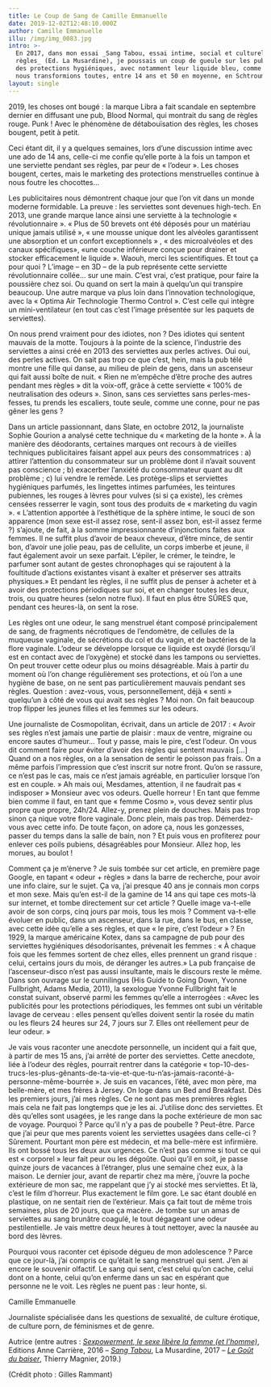 ```yaml
---
title: Le Coup de Sang de Camille Emmanuelle
date: 2019-12-02T12:48:10.000Z
author: Camille Emmanuelle
illu: /img/img_0083.jpg
intro: >-
  En 2017, dans mon essai _Sang Tabou, essai intime, social et culturel sur les
  règles_ (Ed. La Musardine), je poussais un coup de gueule sur les publicités
  des protections hygiéniques, avec notamment leur liquide bleu, comme si nous
  nous transformions toutes, entre 14 ans et 50 en moyenne, en Schtroumpfettes.
layout: single
---
```

2019, les choses ont bougé : la marque Libra a fait scandale en septembre dernier en diffusant une pub, Blood Normal, qui montrait du sang de règles rouge. Punk ! Avec le phénomène de détabouïsation des règles, les choses bougent, petit à petit. 

Ceci étant dit, il y a quelques semaines, lors d’une discussion intime avec une ado de 14 ans, celle-ci me confie qu’elle porte à la fois un tampon et une serviette pendant ses règles, par peur de « l’odeur ». Les choses bougent, certes, mais le marketing des protections menstruelles continue à nous foutre les chocottes… 

Les publicitaires nous démontrent chaque jour que l’on vit dans un monde moderne formidable. La preuve : les serviettes sont devenues high-tech. En 2013, une grande marque lance ainsi une serviette à la technologie « révolutionnaire ». « Plus de 50 brevets ont été déposés pour un matériau unique jamais utilisé », « une mousse unique dont les alvéoles garantissent une absorption et un confort exceptionnels » , « des microalvéoles et des canaux spécifiques», «une couche inférieure conçue pour drainer et stocker efficacement le liquide ». Waouh, merci les scientifiques. Et tout ça pour quoi ? L’image – en 3D – de la pub représente cette serviette révolutionnaire collée… sur une main. C’est vrai, c’est pratique, pour faire la poussière chez soi. Ou quand on sert la main à quelqu’un qui transpire beaucoup. Une autre marque va plus loin dans l’innovation technologique, avec la « Optima Air Technologie Thermo Control ». C’est celle qui intègre un mini-ventilateur (en tout cas c’est l’image présentée sur les paquets de serviettes). 

On nous prend vraiment pour des idiotes, non ? Des idiotes qui sentent mauvais de la motte. Toujours à la pointe de la science, l’industrie des serviettes a ainsi créé en 2013 des serviettes aux perles actives. Oui oui, des perles actives. On sait pas trop ce que c’est, hein, mais la pub télé montre une fille qui danse, au milieu de plein de gens, dans un ascenseur qui fait aussi boîte de nuit. « Rien ne m’empêche d’être proche des autres pendant mes règles » dit la voix-off, grâce à cette serviette « 100% de neutralisation des odeurs ». Sinon, sans ces serviettes sans perles-mes-fesses, tu prends les escaliers, toute seule, comme une conne, pour ne pas gêner les gens ? 

Dans un article passionnant, dans Slate, en octobre 2012, la journaliste Sophie Gourion a analysé cette technique du « marketing de la honte ». À la manière des déodorants, certaines marques ont recours à de vieilles techniques publicitaires faisant appel aux peurs des consommatrices : a) attirer l’attention du consommateur sur un problème dont il n’avait souvent pas conscience ; b) exacerber l’anxiété du consommateur quant au dit problème ; c) lui vendre le remède. Les protège-slips et serviettes hygiéniques parfumés, les lingettes intimes parfumées, les teintures pubiennes, les rouges à lèvres pour vulves (si si ça existe), les crèmes censées resserrer le vagin, sont tous des produits de « marketing du vagin ». « L’attention apportée à l’esthétique de la sphère intime, le souci de son apparence (mon sexe est-il assez rose, sent-il assez bon, est-il assez ferme ?) s’ajoute, de fait, à la somme impressionnante d’injonctions faites aux femmes. Il ne suffit plus d’avoir de beaux cheveux, d’être mince, de sentir bon, d’avoir une jolie peau, pas de cellulite, un corps imberbe et jeune, il faut également avoir un sexe parfait. L’épiler, le crémer, le teindre, le parfumer sont autant de gestes chronophages qui se rajoutent à la foultitude d’actions existantes visant à exalter et préserver ses attraits physiques.» Et pendant les règles, il ne suffit plus de penser à acheter et à avoir des protections périodiques sur soi, et en changer toutes les deux, trois, ou quatre heures (selon notre flux). Il faut en plus être SÛRES que, pendant ces heures-là, on sent la rose. 

Les règles ont une odeur, le sang menstruel étant composé principalement de sang, de fragments nécrotiques de l’endomètre, de cellules de la muqueuse vaginale, de sécrétions du col et du vagin, et de bactéries de la flore vaginale. L’odeur se développe lorsque ce liquide est oxydé (lorsqu’il est en contact avec de l’oxygène) et stocké dans les tampons ou serviettes. On peut trouver cette odeur plus ou moins désagréable. Mais à partir du moment où l’on change régulièrement ses protections, et où l’on a une hygiène de base, on ne sent pas particulièrement mauvais pendant ses règles. Question : avez-vous, vous, personnellement, déjà « senti » quelqu’un à côté de vous qui avait ses règles ? Moi non. On fait beaucoup trop flipper les jeunes filles et les femmes sur les odeurs. 

Une journaliste de Cosmopolitan, écrivait, dans un article de 2017 : « Avoir ses règles n’est jamais une partie de plaisir : maux de ventre, migraine ou encore sautes d’humeur… Tout y passe, mais le pire, c’est l’odeur. On vous dit comment faire pour éviter d’avoir des règles qui sentent mauvais \[…] Quand on a nos règles, on a la sensation de sentir le poisson pas frais. On a même parfois l’impression que c’est inscrit sur notre front. Qu’on se rassure, ce n’est pas le cas, mais ce n’est jamais agréable, en particulier lorsque l’on est en couple. » Ah mais oui, Mesdames, attention, il ne faudrait pas « indisposer » Monsieur avec vos odeurs. Quelle horreur ! En tant que femme bien comme il faut, en tant que « femme Cosmo », vous devez sentir plus propre que propre, 24h/24. Allez-y, prenez plein de douches. Mais pas trop sinon ça nique votre flore vaginale. Donc plein, mais pas trop. Démerdez-vous avec cette info. De toute façon, on adore ça, nous les gonzesses, passer du temps dans la salle de bain, non ? Et puis vous en profiterez pour enlever ces poils pubiens, désagréables pour Monsieur. Allez hop, les morues, au boulot ! 

Comment ça je m’énerve ? Je suis tombée sur cet article, en première page Google, en tapant « odeur + règles » dans la barre de recherche, pour avoir une info claire, sur le sujet. Ça va, j’ai presque 40 ans je connais mon corps et mon sexe. Mais qu’en est-il de la gamine de 14 ans qui tape ces mots-là sur internet, et tombe directement sur cet article ? Quelle image va-t-elle avoir de son corps, cinq jours par mois, tous les mois ? Comment va-t-elle évoluer en public, dans un ascenseur, dans la rue, dans le bus, en classe, avec cette idée qu’elle a ses règles, et que « le pire, c’est l’odeur » ? En 1929, la marque américaine Kotex, dans sa campagne de pub pour des serviettes hygiéniques désodorisantes, prévenait les femmes : « À chaque fois que les femmes sortent de chez elles, elles prennent un grand risque : celui, certains jours du mois, de déranger les autres.» La pub française de l’ascenseur-disco n’est pas aussi insultante, mais le discours reste le même. Dans son ouvrage sur le cunnilingus (His Guide to Going Down, Yvonne Fullbright, Adams Media, 2011), la sexologue Yvonne Fullbright fait le constat suivant, observé parmi les femmes qu’elle a interrogées : «Avec les publicités pour les protections périodiques, les femmes ont subi un véritable lavage de cerveau : elles pensent qu’elles doivent sentir la rosée du matin ou les fleurs 24 heures sur 24, 7 jours sur 7. Elles ont réellement peur de leur odeur. » 

Je vais vous raconter une anecdote personnelle, un incident qui a fait que, à partir de mes 15 ans, j’ai arrêté de porter des serviettes. Cette anecdote, liée à l’odeur des règles, pourrait rentrer dans la catégorie « top-10-des-trucs-les-plus-gênants-de-ta-vie-et-que-tu-n’as-jamais-raconté-à-personne-même-bourrée ». Je suis en vacances, l’été, avec mon père, ma belle-mère, et mes frères à Jersey. On loge dans un Bed and Breakfast. Dès les premiers jours, j’ai mes règles. Ce ne sont pas mes premières règles mais cela ne fait pas longtemps que je les ai. J’utilise donc des serviettes. Et dès qu’elles sont usagées, je les range dans la poche extérieure de mon sac de voyage. Pourquoi ? Parce qu’il n’y a pas de poubelle ? Peut-être. Parce que j’ai peur que mes parents voient les serviettes usagées dans celle-ci ? Sûrement. Pourtant mon père est médecin, et ma belle-mère est infirmière. Ils ont bossé tous les deux aux urgences. Ce n’est pas comme si tout ce qui est « corporel » leur fait peur ou les dégoûte. Quoi qu’il en soit, je passe quinze jours de vacances à l’étranger, plus une semaine chez eux, à la maison. Le dernier jour, avant de repartir chez ma mère, j’ouvre la poche extérieure de mon sac, me rappelant que j’y ai stocké mes serviettes. Et là, c’est le film d’horreur. Plus exactement le film gore. Le sac étant doublé en plastique, on ne sentait rien de l’extérieur. Mais ça fait tout de même trois semaines, plus de 20 jours, que ça macère. Je tombe sur un amas de serviettes au sang brunâtre coagulé, le tout dégageant une odeur pestilentielle. Je vais mettre deux heures à tout nettoyer, avec la nausée au bord des lèvres. 

Pourquoi vous raconter cet épisode dégueu de mon adolescence ? Parce que ce jour-là, j’ai compris ce qu’était le sang menstruel qui sent. J’en ai encore le souvenir olfactif. Le sang qui sent, c’est celui qu’on cache, celui dont on a honte, celui qu’on enferme dans un sac en espérant que personne ne le voit. Les règles ne puent pas : leur honte, si. 

Camille Emmanuelle

Journaliste spécialisée dans les questions de sexualité, de culture érotique, de culture porn, de féminismes et de genre.

Autrice (entre autres : [_Sexpowerment, le sexe libère la femme (et l’homme)_](http://www.anne-carriere.fr/ouvrage_sexpowerment-camille-emmanuelle-288.html), Editions Anne Carrière, 2016 –  [_Sang Tabou_](https://www.lamusardine.com/P31232-sang-tabou-emmanuelle-camille.html), La Musardine, 2017 – [_Le Goût du baiser_](https://www.editions-thierry-magnier.com/9791035202941-l-camille-emmanuelle-le-gout-du-baiser.htm), Thierry Magnier, 2019.)

(Crédit photo : Gilles Rammant)
